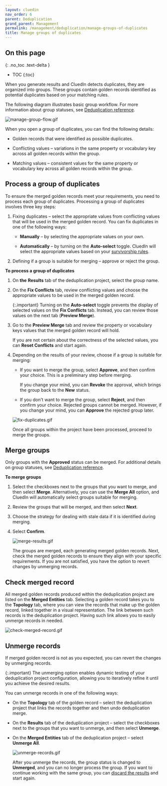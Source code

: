 ```yaml
---
layout: cluedin
nav_order: 6
parent: Deduplication
grand_parent: Management
permalink: /management/deduplication/manage-groups-of-duplicates
title: Manage groups of duplicates
---
```

## On this page
{: .no_toc .text-delta }
- TOC
{:toc}

When you generate results and CluedIn detects duplicates, they are organized into groups. These groups contain golden records identified as potential duplicates based on your matching rules.

The following diagram illustrates basic group workflow. For more information about group statuses, see [Deduplication reference](/management/deduplication/deduplication-reference).

![manage-group-flow.gif](../../assets/images/management/deduplication/manage-group-flow.gif)

When you open a group of duplicates, you can find the following details:

- Golden records that were identified as possible duplicates.

- Conflicting values – variations in the same property or vocabulary key across all golden records within the group.

- Matching values – consistent values for the same property or vocabulary key across all golden records within the group.

## Process a group of duplicates

To ensure the merged golden records meet your requirements, you need to process each group of duplicates. Processing a group of duplicates involves three key steps:

1. Fixing duplicates – select the appropriate values from conflicting values that will be used in the merged golden record. You can fix duplicates in one of the following ways:

    - **Manually** – by selecting the appropriate values on your own.

    - **Automatically** – by turning on the **Auto-select** toggle. CluedIn will select the appropriate values based on your [survivorship rules](/management/rules).

1. Defining if a group is suitable for merging – approve or reject the group.

**To process a group of duplicates**

1. On **the** **Results** tab of the deduplication project, select the group name.

1. On the **Fix Conflicts** tab, review conflicting values and choose the appropriate values to be used in the merged golden record.

    {:.important}
    Turning on the **Auto-select** toggle prevents the display of selected values on the **Fix Conflicts** tab. Instead, you can review those values on the next tab (**Preview Merge**).

1. Go to the **Preview Merge** tab and review the property or vocabulary keys values that the merged golden record will hold.

    If you are not certain about the correctness of the selected values, you can **Reset Conflicts** and start again.

1. Depending on the results of your review, choose if a group is suitable for merging:

    - If you want to merge the group, select **Approve**, and then confirm your choice. This is a preliminary step before merging.

        If you change your mind, you can **Revoke** the approval, which brings the group back to the **New** status.

    - If you don't want to merge the group, select **Reject**, and then confirm your choice. Rejected groups cannot be merged. However, if you change your mind, you can **Approve** the rejected group later.

    ![fix-duplicates.gif](../../assets/images/management/deduplication/fix-duplicates.gif)

    Once all groups within the project have been processed, proceed to merge the groups.

## Merge groups

Only groups with the **Approved** status can be merged. For additional details on group statuses, see [Deduplication reference](/management/deduplication/deduplication-reference).

**To merge groups**

1. Select the checkboxes next to the groups that you want to merge, and then select **Merge**. Alternatively, you can use the **Merge All** option, and CluedIn will automatically select groups suitable for merging.

1. Review the groups that will be merged, and then select **Next**.

1. Choose the strategy for dealing with stale data if it is identified during merging.

1. Select **Confirm**.

    ![merge-results.gif](../../assets/images/management/deduplication/merge-results.gif)

    The groups are merged, each generating merged golden records. Next, check the merged golden records to ensure they align with your specific requirements. If you are not satisfied, you have the option to revert changes by unmerging records.

## Check merged record

All merged golden records produced within the deduplication project are listed on the **Merged Entities** tab. Selecting a golden record takes you to the **Topology** tab, where you can view the records that make up the golden record, linked together in a visual representation. The link between such records is the deduplication project. Having such link allows you to easily unmerge records in needed.

![check-merged-record.gif](../../assets/images/management/deduplication/check-merged-record.gif)

## Unmerge records

If merged golden record is not as you expected, you can revert the changes by unmerging records.

{:.important}
The unmerging option enables dynamic testing of your deduplication project configuration, allowing you to iteratively refine it until you achieve the desired results.

You can unmerge records in one of the following ways:

- On the **Topology** tab of the golden record – select the deduplication project that links the records together and then undo deduplication merge.

- On the **Results** tab of the deduplication project – select the checkboxes next to the groups that you want to unmerge, and then select **Unmerge**.

- On the **Merged Entities** tab of the deduplication project – select **Unmerge All**.

    ![unmerge-records.gif](../../assets/images/management/deduplication/unmerge-records.gif)

    After you unmerge the records, the group status is changed to **Unmerged**, and you can no longer process the group. If you want to continue working with the same group, you can [discard the results](/management/deduplication/manage-a-deduplication-project#discard-results) and start again.